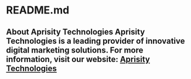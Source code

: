 # README.md
## About Aprisity Technologies Aprisity Technologies is a leading provider of innovative digital marketing solutions.  For more information, visit our website: [Aprisity Technologies](https://www.aprisity.com)
